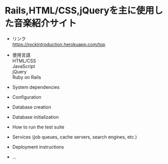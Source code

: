 # Rails,HTML/CSS,jQueryを主に使用した音楽紹介サイト
 * リンク
 <br>https://rockintroduction.herokuapp.com/top
 * 使用言語
 <br>HTML/CSS<br>JavaScript<br>jQuery<br>Ruby on Rails
 
* System dependencies

* Configuration

* Database creation

* Database initialization

* How to run the test suite

* Services (job queues, cache servers, search engines, etc.)

* Deployment instructions

* ...
